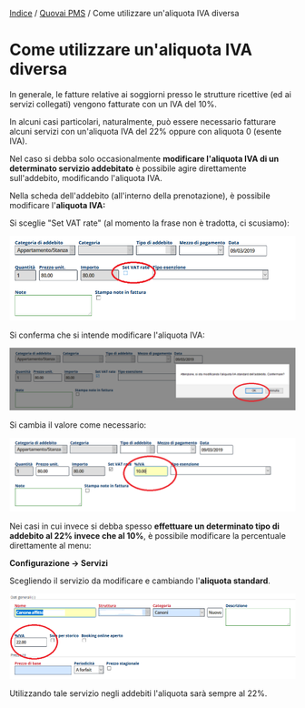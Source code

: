 
[Indice](index.md) / [Quovai PMS](quovai-pms-it.md) / Come utilizzare un'aliquota IVA diversa


# Come utilizzare un'aliquota IVA diversa

In generale, le fatture relative ai soggiorni presso le strutture ricettive (ed ai servizi collegati) vengono fatturate con un IVA del 10%. 

In alcuni casi particolari, naturalmente, può essere necessario fatturare alcuni servizi con un'aliquota IVA del 22% oppure con aliquota 0 (esente IVA).

Nel caso si debba solo occasionalmente **modificare l'aliquota IVA di un determinato servizio addebitato** è possibile agire direttamente sull'addebito, modificando l'aliquota IVA.

Nella scheda dell'addebito (all'interno della prenotazione), è possibile modificare l'**aliquota IVA:**

Si sceglie "Set VAT rate" (al momento la frase non è tradotta, ci scusiamo): 

![](images/aliquota-iva-diversa-001.png) 

Si conferma che si intende modificare l'aliquota IVA:

![](images/aliquota-iva-diversa-003.png) 

Si cambia il valore come necessario:

![](images/aliquota-iva-diversa-004.png)    

Nei casi in cui invece si debba spesso **effettuare un determinato tipo di addebito al 22% invece che al 10%**, è possibile modificare la percentuale direttamente al menu:

**Configurazione -> Servizi**

Scegliendo il servizio da modificare e cambiando l'**aliquota standard**.

![](images/aliquota-iva-diversa-005.png)    
  
Utilizzando tale servizio negli addebiti l'aliquota sarà sempre al 22%.
